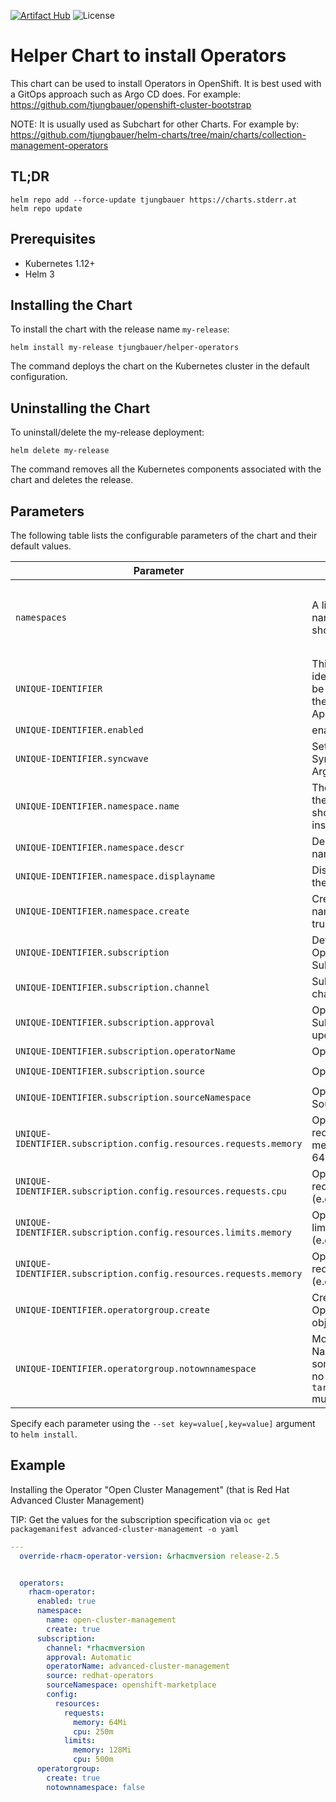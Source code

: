 [![Artifact Hub](https://img.shields.io/endpoint?url=https://artifacthub.io/badge/repository/openshift-bootstraps)](https://artifacthub.io/packages/search?repo=openshift-bootstraps)
![License](https://img.shields.io/badge/License-Apache_2.0-blue.svg)

# Helper Chart to install Operators

This chart can be used to install Operators in OpenShift. 
It is best used with a GitOps approach such as Argo CD does. For example: https://github.com/tjungbauer/openshift-cluster-bootstrap

NOTE: It is usually used as Subchart for other Charts. For example by: https://github.com/tjungbauer/helm-charts/tree/main/charts/collection-management-operators

## TL;DR 

```console
helm repo add --force-update tjungbauer https://charts.stderr.at
helm repo update
```

## Prerequisites

* Kubernetes 1.12+
* Helm 3

## Installing the Chart

To install the chart with the release name `my-release`:

```console
helm install my-release tjungbauer/helper-operators
```

The command deploys the chart on the Kubernetes cluster in the default configuration.

## Uninstalling the Chart

To uninstall/delete the my-release deployment:

```console
helm delete my-release
```

The command removes all the Kubernetes components associated with the chart and deletes the release.

## Parameters
The following table lists the configurable parameters of the chart and their default values.

| Parameter                                 | Description                                   | Default                                                 |
|-------------------------------------------|-----------------------------------------------|---------------------------------------------------------|
| `namespaces` | A list of specific namespaces that should be created | `single-sign-on` and openshift-cert-manager-operator` |
| `UNIQUE-IDENTIFIER`| This is a unique identifier that will be used to create the Argo CD Application | `` |
| `UNIQUE-IDENTIFIER.enabled` | enabled yes/no | `false` |
| `UNIQUE-IDENTIFIER.syncwave` | Sets the Syncwave for Argo CD | 0 |
| `UNIQUE-IDENTIFIER.namespace.name` | The Namespace the Operator should be installed in | ` ` |
| `UNIQUE-IDENTIFIER.namespace.descr` | Description of the namespace | ` ` |
| `UNIQUE-IDENTIFIER.namespace.displayname` | Display name of the namespace | ` ` |
| `UNIQUE-IDENTIFIER.namespace.create` | Create the namespace true/false | `false` |
| `UNIQUE-IDENTIFIER.subscription` | Definition of the Operator Subscription | `` |
| `UNIQUE-IDENTIFIER.subscription.channel` | Subscription channel | `stable` |
| `UNIQUE-IDENTIFIER.subscription.approval` | Operator Subscription update behavior  | `Automatic` |
| `UNIQUE-IDENTIFIER.subscription.operatorName` | Operator name | `` |
| `UNIQUE-IDENTIFIER.subscription.source` | Operator source | `redhat-operators `|
| `UNIQUE-IDENTIFIER.subscription.sourceNamespace` | Operator Sourcenamespace  | `openshift-marketplace` |
| `UNIQUE-IDENTIFIER.subscription.config.resources.requests.memory` | Optional: resource requests - memory (e.g. 64Mi) |  |
| `UNIQUE-IDENTIFIER.subscription.config.resources.requests.cpu` | Optional: resource requests - cpu (e.g. 250m) |  |
| `UNIQUE-IDENTIFIER.subscription.config.resources.limits.memory` | Optional: resource limits - memory (e.g. 128Mi) |  |
| `UNIQUE-IDENTIFIER.subscription.config.resources.requests.memory` | Optional: resource requests - cpu (e.g. 500m) |  |
| `UNIQUE-IDENTIFIER.operatorgroup.create` |  Create an Operatorgroup object  | `false` |
| `UNIQUE-IDENTIFIER.operatorgroup.notownnamespace` | Monitor own Namespace. For some Operators no `targetNamespaces` must be defined | `false` |


Specify each parameter using the `--set key=value[,key=value]` argument to `helm install`.

## Example

Installing the Operator "Open Cluster Management" (that is Red Hat Advanced Cluster Management)

TIP: Get the values for the subscription specification via `oc get packagemanifest advanced-cluster-management -o yaml`

```yaml
---
  override-rhacm-operator-version: &rhacmversion release-2.5


  operators:
    rhacm-operator:
      enabled: true
      namespace:
        name: open-cluster-management
        create: true
      subscription:
        channel: *rhacmversion
        approval: Automatic
        operatorName: advanced-cluster-management
        source: redhat-operators
        sourceNamespace: openshift-marketplace
        config:
          resources:
            requests:
              memory: 64Mi
              cpu: 250m
            limits:
              memory: 128Mi
              cpu: 500m
      operatorgroup:
        create: true
        notownnamespace: false
```
